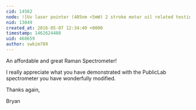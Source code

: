```yaml
---
cid: 14562
node: ![Uv laser pointer (405nm <5mW) 2 stroke motor oil related testing Apr/29/2016](../notes/dhaffnersr/04-29-2016/uv-laser-pointer-405nm-5mw-2-stroke-motor-oil-related-testing-apr-29-2016)
nid: 13049
created_at: 2016-05-07 12:34:40 +0000
timestamp: 1462624480
uid: 468659
author: swkim789
---
```


An affordable and great Raman Spectrometer!

I really appreciate what you have demonstrated with the PublicLab spectrometer you have wonderfully modified.

Thanks again,

Bryan
